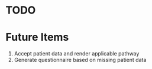 # TODO


# Future Items

1. Accept patient data and render applicable pathway
2. Generate questionnaire based on missing patient data
